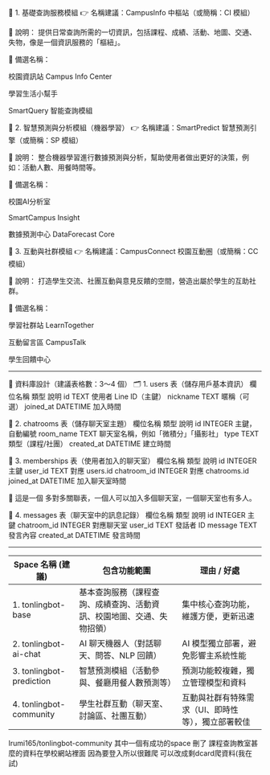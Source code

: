 🧩 1. 基礎查詢服務模組
👉 名稱建議：CampusInfo 中樞站（或簡稱：CI 模組）

📘 說明：
提供日常查詢所需的一切資訊，包括課程、成績、活動、地圖、交通、失物，像是一個資訊服務的「樞紐」。

📌 備選名稱：

校園資訊站 Campus Info Center

學習生活小幫手

SmartQuery 智能查詢模組

🤖 2. 智慧預測與分析模組（機器學習）
👉 名稱建議：SmartPredict 智慧預測引擎（或簡稱：SP 模組）

📘 說明：
整合機器學習進行數據預測與分析，幫助使用者做出更好的決策，例如：活動人數、用餐時間等。

📌 備選名稱：

校園AI分析室

SmartCampus Insight

數據預測中心 DataForecast Core

💬 3. 互動與社群模組
👉 名稱建議：CampusConnect 校園互動圈（或簡稱：CC 模組）

📘 說明：
打造學生交流、社團互動與意見反饋的空間，營造出屬於學生的互助社群。

📌 備選名稱：

學習社群站 LearnTogether

互動留言區 CampusTalk

學生回饋中心



----------------------------------------------------
🧱 資料庫設計（建議表格數：3～4 個）
🗂️ 1. users 表（儲存用戶基本資訊）
欄位名稱	類型	說明
id	TEXT	使用者 Line ID（主鍵）
nickname	TEXT	暱稱（可選）
joined_at	DATETIME	加入時間

💬 2. chatrooms 表（儲存聊天室主題）
欄位名稱	類型	說明
id	INTEGER	主鍵，自動編號
room_name	TEXT	聊天室名稱，例如「微積分」「攝影社」
type	TEXT	類型（課程/社團）
created_at	DATETIME	建立時間

👥 3. memberships 表（使用者加入的聊天室）
欄位名稱	類型	說明
id	INTEGER	主鍵
user_id	TEXT	對應 users.id
chatroom_id	INTEGER	對應 chatrooms.id
joined_at	DATETIME	加入聊天室時間

🔄 這是一個 多對多關聯表，一個人可以加入多個聊天室，一個聊天室也有多人。

📝 4. messages 表（聊天室中的訊息記錄）
欄位名稱	類型	說明
id	INTEGER	主鍵
chatroom_id	INTEGER	對應聊天室
user_id	TEXT	發話者 ID
message	TEXT	發言內容
created_at	DATETIME	發言時間


---------------------------------------------------------------------------
| Space 名稱 (建議)            | 包含功能範圍                              | 理由 / 好處                    |
| ------------------------ | ----------------------------------- | -------------------------- |
| 1. tonlingbot-base       | 基本查詢服務（課程查詢、成績查詢、活動資訊、校園地圖、交通、失物招領） | 集中核心查詢功能，維護方便，更新迅速         |
| 2. tonlingbot-ai-chat    | AI 聊天機器人（對話聊天、問答、NLP 回饋）            | AI 模型獨立部署，避免影響主系統性能        |
| 3. tonlingbot-prediction | 智慧預測模組（活動參與、餐廳用餐人數預測等）              | 預測功能較複雜，獨立管理模型和資料          |
| 4. tonlingbot-community  | 學生社群互動（聊天室、討論區、社團互動）                | 互動與社群有特殊需求（UI、即時性等），獨立部署較佳 |



Irumi165/tonlingbot-community 其中一個有成功的space 刪了
課程查詢教室甚麼的資料在學校網站裡面 因為要登入所以很難爬 可以改成剩dcard爬資料(我在試)

